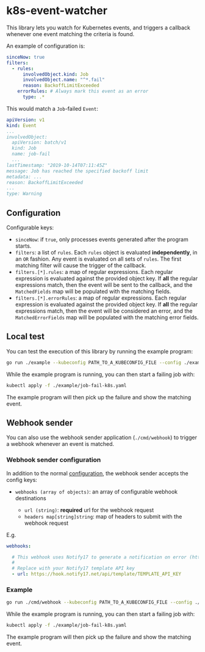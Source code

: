 # k8s-event-watcher

This library lets you watch for Kubernetes events, and triggers a callback whenever one event matching the criteria is
found.

An example of configuration is:

```yaml
sinceNow: true
filters:
  - rules:
      involvedObject.kind: Job
      involvedObject.name: "^*.fail"
      reason: BackoffLimitExceeded
    errorRules: # Always mark this event as an error
      type: .*
```

This would match a `Job`-failed `Event`:

```yaml
apiVersion: v1
kind: Event
...
involvedObject:
  apiVersion: batch/v1
  kind: Job
  name: job-fail
  ...
lastTimestamp: "2019-10-14T07:11:45Z"
message: Job has reached the specified backoff limit
metadata: ...
reason: BackoffLimitExceeded
...
type: Warning
```

## Configuration

Configurable keys:

* `sinceNow`: if `true`, only processes events generated after the program starts.
* `filters`: a list of `rules`. Each `rules` object is evaluated **independently**, in an `OR` fashion. Any event is
  evaluated on all sets of `rules`. The first matching filter will cause the trigger of the callback.
* `filters.[*].rules`: a map of regular expressions. Each regular expression is evaluated against the provided object
  key. If **all** the regular expressions match, then the event will be sent to the callback, and the `MatchedFields`
  map will be populated with the matching fields.
* `filters.[*].errorRules`: a map of regular expressions. Each regular expression is evaluated against the provided
  object key. If **all** the regular expressions match, then the event will be considered an error, and
  the `MatchedErrorFields`
  map will be populated with the matching error fields.

## Local test

You can test the execution of this library by running the example program:

```bash
go run ./example --kubeconfig PATH_TO_A_KUBECONFIG_FILE --config ./example/config.yaml
```

While the example program is running, you can then start a failing job with:

```bash
kubectl apply -f ./example/job-fail-k8s.yaml
```

The example program will then pick up the failure and show the matching event.

## Webhook sender

You can also use the webhook sender application (`./cmd/webhook`) to trigger a webhook whenever an event is matched.

### Webhook sender configuration

In addition to the normal [configuration](#configuration), the webhook sender accepts the config keys:

* `webhooks (array of objects)`: an array of configurable webhook destinations

    * `url (string)`: **required** url for the webhook request
    * `headers map[string]string`: map of headers to submit with the webhook request
    
E.g.

```yaml
webhooks:

  # This webhook uses Notify17 to generate a notification on error (https://notify17.net)
  #
  # Replace with your Notify17 template API key
  - url: https://hook.notify17.net/api/template/TEMPLATE_API_KEY
```

### Example

```bash
go run ./cmd/webhook --kubeconfig PATH_TO_A_KUBECONFIG_FILE --config ./cmd/webhook/config.yaml
```

While the example program is running, you can then start a failing job with:

```bash
kubectl apply -f ./example/job-fail-k8s.yaml
```

The example program will then pick up the failure and show the matching event.

